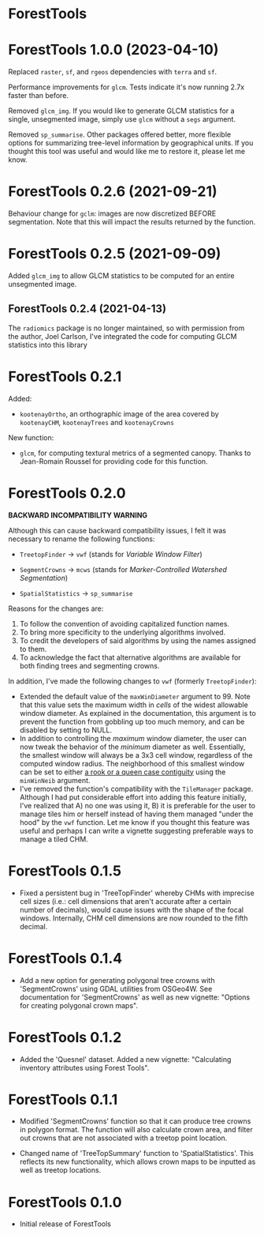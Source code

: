 # ForestTools

# ForestTools 1.0.0 (2023-04-10)

Replaced `raster`, `sf`, and `rgeos` dependencies with `terra` and `sf`.

Performance improvements for `glcm`. Tests indicate it's now running 2.7x faster than before.

Removed `glcm_img`. If you would like to generate GLCM statistics for a single, unsegmented image, simply use
`glcm` without a `segs` argument.

Removed `sp_summarise`. Other packages offered better, more flexible options for summarizing tree-level information by geographical units. If you thought this tool was useful and would like me to restore it, please let me know.


# ForestTools 0.2.6 (2021-09-21)

Behaviour change for `gclm`: images are now discretized BEFORE segmentation. Note that this will impact the results returned by the function.


# ForestTools 0.2.5 (2021-09-09)

Added `glcm_img` to allow GLCM statistics to be computed for an entire unsegmented image.

## ForestTools 0.2.4 (2021-04-13)

The `radiomics` package is no longer maintained, so with permission from the author, Joel Carlson, I've integrated the code for computing GLCM statistics into this library

# ForestTools 0.2.1

Added:

* `kootenayOrtho`, an orthographic image of the area covered by `kootenayCHM`, `kootenayTrees` and `kootenayCrowns`

New function:

* `glcm`, for computing textural metrics of a segmented canopy. Thanks to Jean-Romain Roussel for providing code for this function.

# ForestTools 0.2.0

**BACKWARD INCOMPATIBILITY WARNING**

Although this can cause backward compatibility issues, I felt it was necessary to rename the following functions:

* `TreetopFinder` -> `vwf` (stands for _Variable Window Filter_)

* `SegmentCrowns` -> `mcws` (stands for _Marker-Controlled Watershed Segmentation_)

* `SpatialStatistics` -> `sp_summarise`

Reasons for the changes are:

1. To follow the convention of avoiding capitalized function names.
2. To bring more specificity to the underlying algorithms involved.
3. To credit the developers of said algorithms by using the names assigned to them.
4. To acknowledge the fact that alternative algorithms are available for both finding trees and segmenting crowns.

In addition, I've made the following changes to `vwf` (formerly `TreetopFinder`):

* Extended the default value of the `maxWinDiameter` argument to 99. Note that this value sets the maximum width in _cells_ of the widest allowable window diameter. As explained in the documentation, this argument is to prevent the function from gobbling up too much memory, and can be disabled by setting to NULL.
* In addition to controlling the _maximum_ window diameter, the user can now tweak the behavior of the _minimum_ diameter as well. Essentially, the smallest window will always be a 3x3 cell window, regardless of the computed window radius. The neighborhood of this smallest window can be set to either [a rook or a queen case contiguity](https://i.stack.imgur.com/CWIHi.jpg) using the `minWinNeib` argument.
* I've removed the function's compatibility with the `TileManager` package. Although I had put considerable effort into adding this feature initially, I've realized that A) no one was using it, B) it is preferable for the user to manage tiles him or herself instead of having them managed "under the hood" by the `vwf` function. Let me know if you thought this feature was useful and perhaps I can write a vignette suggesting preferable ways to manage a tiled CHM.

# ForestTools 0.1.5

* Fixed a persistent bug in 'TreeTopFinder' whereby CHMs with imprecise cell sizes (i.e.: cell dimensions that aren't accurate after a certain number of decimals), would cause issues with the shape of the focal windows. Internally, CHM cell dimensions are now rounded to the fifth decimal.

# ForestTools 0.1.4

* Add a new option for generating polygonal tree crowns with 'SegmentCrowns' using GDAL utilities from OSGeo4W. See documentation for 'SegmentCrowns' as well as new vignette: "Options for creating polygonal crown maps".

# ForestTools 0.1.2

* Added the 'Quesnel' dataset. Added a new vignette: "Calculating inventory attributes using Forest Tools".

# ForestTools 0.1.1

* Modified 'SegmentCrowns' function so that it can produce tree crowns in polygon format. The function will also calculate crown area, and filter out crowns that are not associated with a treetop point location.

* Changed name of 'TreeTopSummary' function to 'SpatialStatistics'. This reflects its new functionality, which allows crown maps to be inputted as well as treetop locations. 

# ForestTools 0.1.0

* Initial release of ForestTools

